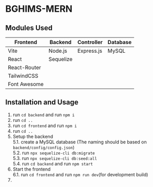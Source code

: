 # BGHIMS-MERN

## Modules Used

| Frontend      | Backend   | Controller | Database |   
|---------------|-----------|------------|----------| 
| Vite          | Node.js   | Express.js | MySQL    |
| React         | Sequelize |            |          |
| React-Router  |           |            |          | 
| TailwindCSS   |           |            |          |
| Font Awesome  |           |            |          |  

## Installation and Usage
1. run `cd backend` and run `npm i`
2. run `cd ..`
3. run `cd frontend` and run `npm i`
4. run `cd ..`
5. Setup the backend <br>
5.1. create a MySQL database (The naming should be based on `backend/config/config.json`)<br> 
5.2. run `npx sequelize-cli db:migrate`<br>
5.3. run `npx sequelize-cli db:seed:all`<br>
5.4. run `cd backend` and run `npm start`<br>
6. Start the frontend <br>
6.1. run `cd frontend` and run `npm run dev`(for development build)<br>
7. 